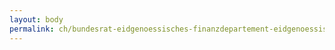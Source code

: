 ```yaml
---
layout: body
permalink: ch/bundesrat-eidgenoessisches-finanzdepartement-eidgenoessische-zollverwaltung-oberzolldirektion-stabsabteilung-direktionssekretariat-und-inspektorat/
---
```


